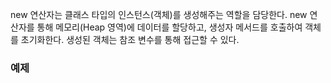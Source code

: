 new 연산자는 클래스 타입의 인스턴스(객체)를 생성해주는 역할을 담당한다. new 연산자를 통해 메모리(Heap 영역)에 데이터를 할당하고, 생성자 메서드를 호출하여 객체를 초기화한다. 생성된 객체는 참조 변수를 통해 접근할 수 있다.
### 예제
